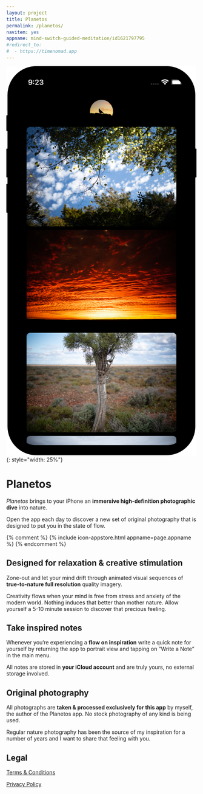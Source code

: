 ```yaml
---
layout: project
title: Planetos
permalink: /planetos/
navitem: yes
appname: mind-switch-guided-meditation/id1621797795
#redirect_to:
#  - https://timenomad.app
---
```


![Planetos app](/images/planetos-home-iphone.png "Planetos high-definition nature photography app"){: style="width: 25%"}

# Planetos

_Planetos_ brings to your iPhone an **immersive high-definition photographic dive** into nature.

Open the app each day to discover a new set of original photography that is designed to put you in the state of flow.

{% comment %}
{% include icon-appstore.html appname=page.appname %}
{% endcomment %}

## Designed for relaxation & creative stimulation

Zone-out and let your mind drift through animated visual sequences of **true-to-nature full resolution** quality imagery.

Creativity flows when your mind is free from stress and anxiety of the modern world. Nothing induces that better than mother nature. Allow yourself a 5-10 minute session to discover that precious feeling.

## Take inspired notes

Whenever you‘re experiencing a **flow on inspiration** write a quick note for yourself by returning the app to portrait view and tapping on ”Write a Note” in the main menu.

All notes are stored in **your iCloud account** and are truly yours, no external storage involved.

## Original photography

All photographs are **taken & processed exclusively for this app** by myself, the author of the Planetos app. No stock photography of any kind is being used.

Regular nature photography has been the source of my inspiration for a number of years and I want to share that feeling with you.

## Legal

[Terms & Conditions](/planetos/tos)

[Privacy Policy](/planetos/privacy)
